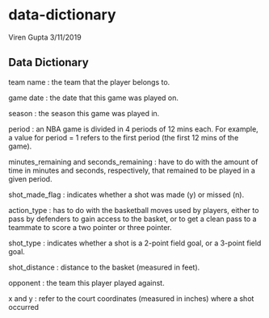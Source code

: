 data-dictionary
================
Viren Gupta
3/11/2019

Data Dictionary
---------------

team name : the team that the player belongs to.

game date : the date that this game was played on.

season : the season this game was played in.

period : an NBA game is divided in 4 periods of 12 mins each. For example, a value for period = 1 refers to the first period (the first 12 mins of the game).

minutes\_remaining and seconds\_remaining : have to do with the amount of time in minutes and seconds, respectively, that remained to be played in a given period.

shot\_made\_flag : indicates whether a shot was made (y) or missed (n).

action\_type : has to do with the basketball moves used by players, either to pass by defenders to gain access to the basket, or to get a clean pass to a teammate to score a two pointer or three pointer.

shot\_type : indicates whether a shot is a 2-point field goal, or a 3-point field goal.

shot\_distance : distance to the basket (measured in feet).

opponent : the team this player played against.

x and y : refer to the court coordinates (measured in inches) where a shot occurred

